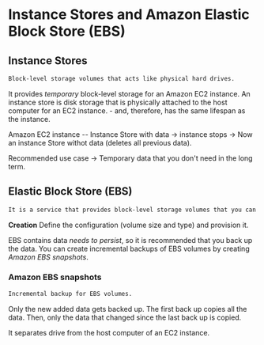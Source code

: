 # Instance Stores and Amazon Elastic Block Store (EBS)

## Instance Stores

```sh
Block-level storage volumes that acts like physical hard drives.
```

It provides *temporary* block-level storage for an Amazon EC2 instance. An instance store is disk storage that is physically attached to the host computer for an EC2 instance. - and, therefore, has the same lifespan as the instance.

Amazon EC2 instance -- Instance Store with data -> instance stops -> Now an instance Store withot data (deletes all previous data).

Recommended use case -> Temporary data that you don't need in the long term.

## Elastic Block Store (EBS)

```sh
It is a service that provides block-level storage volumes that you can use with Amazon EC2 instances. Even if you stop or terminate an instance, its data will still be available.
```

**Creation** Define the configuration (volume size and type) and provision it.

EBS contains data *needs to persist*, so it is recommended that you back up the data. You can create incremental backups of EBS volumes by creating *Amazon EBS snapshots*.

### Amazon EBS snapshots

```sh
Incremental backup for EBS volumes.
```

Only the new added data gets backed up. The first back up copies all the data. Then, only the data that changed since the last back up is copied.

It separates drive from the host computer of an EC2 instance.

